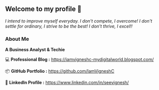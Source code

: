 ## Welcome to my profile 👋

_I intend to improve myself everyday. I don't compete, I overcome! I don't settle for ordinary, I strive to be the best! I don't thrive, I excel!!_


### About Me 

**A Business Analyst & Techie**


💻 **Professional Blog :** https://iamvigneshc-mydigitalworld.blogspot.com/

📦 **GitHub Portfolio :** https://github.com/IamVigneshC

🤖 **LinkedIn Profile :** https://www.linkedin.com/in/seevignesh/

